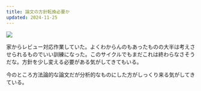 ```yaml
---
title: 論文の方針転換必要か
updated: 2024-11-25
---
```

![](https://i.imgur.com/UJF2goJ.jpeg)


家からレビュー対応作業していた。よくわからんのもあったものの大半は考えさせられるものでいい訓練になった。このサイクルでもまだこれは終わらなさそうだな。方針を少し変える必要がある気がしてきてもいる。

今のところ方法論的な論文だが分析的なものにした方がしっくり来る気がしてきている。